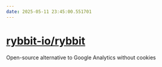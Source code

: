 ```yaml
---
date: 2025-05-11 23:45:00.551701
---
```


# [rybbit-io/rybbit](https://github.com/rybbit-io/rybbit)

Open-source alternative to Google Analytics without cookies